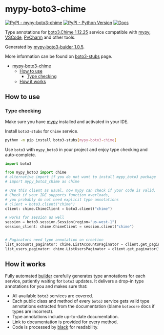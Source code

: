 # mypy-boto3-chime

[![PyPI - mypy-boto3-chime](https://img.shields.io/pypi/v/mypy-boto3-chime.svg?color=blue)](https://pypi.org/project/mypy-boto3-chime)
[![PyPI - Python Version](https://img.shields.io/pypi/pyversions/mypy-boto3-chime.svg?color=blue)](https://pypi.org/project/mypy-boto3-chime)
[![Docs](https://img.shields.io/readthedocs/mypy-boto3-builder.svg?color=blue)](https://mypy-boto3-builder.readthedocs.io/)

Type annotations for
[boto3.Chime 1.12.25](https://boto3.amazonaws.com/v1/documentation/api/1.12.25/reference/services/chime.html#Chime) service
compatible with [mypy](https://github.com/python/mypy), [VSCode](https://code.visualstudio.com/),
[PyCharm](https://www.jetbrains.com/pycharm/) and other tools.

Generated by [mypy-boto3-buider 1.0.5](https://github.com/vemel/mypy_boto3_builder).

More information can be found on [boto3-stubs](https://pypi.org/project/boto3-stubs/) page.

- [mypy-boto3-chime](#mypy-boto3-chime)
  - [How to use](#how-to-use)
    - [Type checking](#type-checking)
  - [How it works](#how-it-works)

## How to use

### Type checking

Make sure you have [mypy](https://github.com/python/mypy) installed and activated in your IDE.

Install `boto3-stubs` for `Chime` service.

```bash
python -m pip install boto3-stubs[mypy-boto3-chime]
```

Use `boto3` with `mypy_boto3` in your project and enjoy type checking and auto-complete.

```python
import boto3

from mypy_boto3 import chime
# alternative import if you do not want to install mypy_boto3 package
# import mypy_boto3_chime as chime

# Use this client as usual, now mypy can check if your code is valid.
# Check if your IDE supports function overloads,
# you probably do not need explicit type annotations
# client = boto3.client("chime")
client: chime.ChimeClient = boto3.client("chime")

# works for session as well
session = boto3.session.Session(region="us-west-1")
session_client: chime.ChimeClient = session.client("chime")


# Paginators need type annotation on creation
list_accounts_paginator: chime.ListAccountsPaginator = client.get_paginator("list_accounts")
list_users_paginator: chime.ListUsersPaginator = client.get_paginator("list_users")
```

## How it works

Fully automated [builder](https://github.com/vemel/mypy_boto3_builder) carefully generates
type annotations for each service, patiently waiting for `boto3` updates. It delivers
a drop-in type annotations for you and makes sure that:

- All available `boto3` services are covered.
- Each public class and method of every `boto3` service gets valid type annotations
  extracted from the documentation (blame `botocore` docs if types are incorrect).
- Type annotations include up-to-date documentation.
- Link to documentation is provided for every method.
- Code is processed by [black](https://github.com/psf/black) for readability.